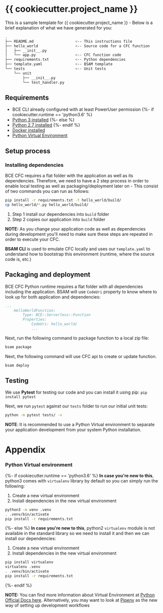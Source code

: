 # {{ cookiecutter.project_name }}

This is a sample template for {{ cookiecutter.project_name }} - Below is a brief explanation of what we have generated for you:

```bash
.
├── README.md                   <-- This instructions file
├── hello_world                 <-- Source code for a CFC function
│   ├── __init__.py
│   └── app.py                  <-- CFC function code
├── requirements.txt            <-- Python dependencies
├── template.yaml               <-- BSAM template
└── tests                       <-- Unit tests
    └── unit
        ├── __init__.py
        └── test_handler.py
```

## Requirements

* BCE CLI already configured with at least PowerUser permission
{%- if cookiecutter.runtime == 'python3.6' %}
* [Python 3 installed](https://www.python.org/downloads/)
{%- else %}
* [Python 2.7 installed](https://www.python.org/downloads/)
{%- endif %}
* [Docker installed](https://www.docker.com/community-edition)
* [Python Virtual Environment](http://docs.python-guide.org/en/latest/dev/virtualenvs/)

## Setup process

### Installing dependencies

BCE CFC requires a flat folder with the application as well as its dependencies. Therefore, we need to have a 2 step process in order to enable local testing as well as packaging/deployment later on - This consist of two commands you can run as follows:

```bash
pip install -r requirements.txt -t hello_world/build/
cp hello_world/*.py hello_world/build/
```

1. Step 1 install our dependencies into ``build`` folder 
2. Step 2 copies our application into ``build`` folder

**NOTE:** As you change your application code as well as dependencies during development you'll need to make sure these steps are repeated in order to execute your CFC.

**BSAM CLI** is used to emulate CFC locally and uses our `template.yaml` to understand how to bootstrap this environment (runtime, where the source code is, etc.)

## Packaging and deployment

BCE CFC Python runtime requires a flat folder with all dependencies including the application. BSAM will use `CodeUri` property to know where to look up for both application and dependencies:

```yaml
...
    HelloWorldFunction:
        Type: BCE::Serverless::Function
        Properties:
            CodeUri: hello_world/
            ...
```

Next, run the following command to package function to a local zip file:

```bash
bsam package
```

Next, the following command will use CFC api to create or update function.

```bash
bsam deploy
```

## Testing

We use **Pytest** for testing our code and you can install it using pip: ``pip install pytest`` 

Next, we run `pytest` against our `tests` folder to run our initial unit tests:

```bash
python -m pytest tests/ -v
```

**NOTE**: It is recommended to use a Python Virtual environment to separate your application development from  your system Python installation.

# Appendix

### Python Virtual environment

{%- if cookiecutter.runtime == 'python3.6' %}
**In case you're new to this**, python3 comes with `virtualenv` library by default so you can simply run the following:

1. Create a new virtual environment
2. Install dependencies in the new virtual environment

```bash
python3 -m venv .venv
. .venv/bin/activate
pip install -r requirements.txt
```
{%- else %}
**In case you're new to this**, python2 `virtualenv` module is not available in the standard library so we need to install it and then we can install our dependencies:

1. Create a new virtual environment
2. Install dependencies in the new virtual environment

```bash
pip install virtualenv
virtualenv .venv
. .venv/bin/activate
pip install -r requirements.txt
```
{%- endif %}


**NOTE:** You can find more information about Virtual Environment at [Python Official Docs here](https://docs.python.org/3/tutorial/venv.html). Alternatively, you may want to look at [Pipenv](https://github.com/pypa/pipenv) as the new way of setting up development workflows
